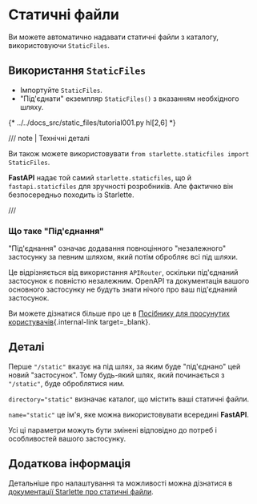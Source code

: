 # Статичні файли

Ви можете автоматично надавати статичні файли з каталогу, використовуючи `StaticFiles`.

## Використання `StaticFiles`

* Імпортуйте `StaticFiles`.
* "Під'єднати" екземпляр `StaticFiles()` з вказанням необхідного шляху.

{* ../../docs_src/static_files/tutorial001.py hl[2,6] *}

/// note | Технічні деталі

Ви також можете використовувати `from starlette.staticfiles import StaticFiles`.

**FastAPI** надає той самий `starlette.staticfiles`, що й `fastapi.staticfiles` для зручності розробників. Але фактично він безпосередньо походить із Starlette.

///

### Що таке "Під'єднання"

"Під'єднання" означає додавання повноцінного "незалежного" застосунку за певним шляхом, який потім обробляє всі під шляхи.

Це відрізняється від використання `APIRouter`, оскільки під'єднаний застосунок є повністю незалежним. OpenAPI та документація вашого основного застосунку не будуть знати нічого про ваш під'єднаний застосунок.

Ви можете дізнатися більше про це в [Посібнику для просунутих користувачів](../advanced/index.md){.internal-link target=_blank}.

## Деталі

Перше `"/static"` вказує на під шлях, за яким буде "під'єднано" цей новий "застосунок". Тому будь-який шлях, який починається з `"/static"`, буде оброблятися ним.

`directory="static"` визначає каталог, що містить ваші статичні файли.

`name="static"` це ім'я, яке можна використовувати всередині **FastAPI**.

Усі ці параметри можуть бути змінені відповідно до потреб і особливостей вашого застосунку.

## Додаткова інформація

Детальніше про налаштування та можливості можна дізнатися в <a href="https://www.starlette.io/staticfiles/" class="external-link" target="_blank">документації Starlette про статичні файли</a>.
